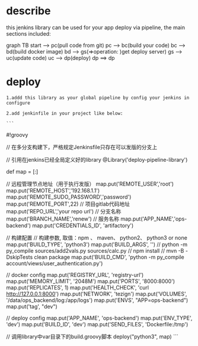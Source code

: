 
# describe

this jenkins library can be used for your app deploy via pipeline, the main sections included:

graph TB
    start --> pc(pull code from git)
    pc --> bc(build your code)
    bc --> bd(build docker image)
    bd --> gs(=>operation: )get deploy server)
    gs --> uc(update code)
    uc --> dp(deploy)
    dp ==> dp

 

# deploy

    1.addd this library as your global pipeline by config your jenkins in configure
    
    2.add jenkinfile in your project like below:
    
    ```
#!groovy

// 在多分支构建下，严格规定Jenkinsfile只存在可以发版的分支上

// 引用在jenkins已经全局定义好的library
@Library('deploy-pipeline-library')

def map = [:]

// 远程管理节点地址（用于执行发版）
map.put('REMOTE_USER','root')
map.put('REMOTE_HOST','192.168.1.1')
map.put('REMOTE_SUDO_PASSWORD','password')
map.put('REMOTE_PORT',22)
// 项目gitlab代码地址
map.put('REPO_URL','your repo url')
// 分支名称
map.put('BRANCH_NAME','renew')
// 服务名称
map.put('APP_NAME','ops-backend')
map.put('CREDENTIALS_ID', 'artifactory')

// 构建配置
// 构建参数, 取值：npm 、 maven、 python2、 python3 or none
map.put('BUILD_TYPE', 'python3')
map.put('BUILD_ARGS', '')
// python -m py_compile sources/add2vals.py sources/calc.py
// npm install
// mvn -B -DskipTests clean package
map.put('BUILD_CMD', 'python -m py_compile account/views/user_authentication.py')

// docker config
map.put('REGISTRY_URL', 'registry-url')
map.put('MEMORY_LIMIT', '2048M')
map.put('PORTS', '8000:8000')
map.put('REPLICATES', 1)
map.put('HEALTH_CHECK', 'curl http://127.0.0.1:8000')
map.put('NETWORK', 'tezign')
map.put('VOLUMES', '/data/ops_backend/log:/app/logs')
map.put('ENVS', "APP=ops-backend")
map.put('tag', "dev")

// deploy config
map.put('APP_NAME', 'ops-backend')
map.put('ENV_TYPE', 'dev')
map.put('BUILD_ID', 'dev')
map.put('SEND_FILES', 'Dockerfile:/tmp')

// 调用library中var目录下的build.groovy脚本
deploy("python3", map)
    ```
    

